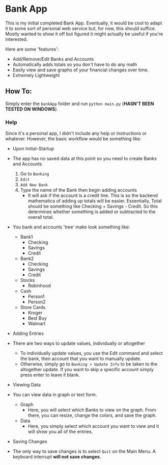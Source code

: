 # Bank App

This is my initial completed Bank App. Eventually, it would be cool to adapt it to some sort of 
personal web service but, for now, this should suffice. Mostly wanted to show it off but 
figured it might actually be useful if you're interested. 

Here are some 'features':
- Add/Remove/Edit Banks and Accounts 
- Automatically adds totals so you don't have to do any math 
- Easily view and save graphs of your financial changes over time. 
- Extremely Lightweight

## How To: 

Simply enter the `bankApp` folder and run `python main.py` (**HASN'T BEEN TESTED ON WINDOWS**).

### Help

Since it's a personal app, I didn't include any help or instructions or whatever. However, the 
basic workflow would be something like:

- Upon Initial-Startup 
 - The app has no saved data at this point so you need to create Banks and Accounts
    1. Go to `Banking`
    2. `Edit`
    3. `Add New Bank`
    4. Type the name of the Bank then begin adding accounts 
        - It will ask if the account is a credit line. This is so the backend mathematics of 
        adding up totals will be easier. Essentially, Total should be something like Checking + 
        Savings - Credit. So this determines whether something is added or subtracted to the overall 
        total. 

 - You bank and accounts 'tree' make look something like:
    - Bank1
        - Checking
        - Savings
        - Credit 
    - Bank2
        - Checking
        - Savings
        - Credit 
    - Stocks
        - Robinhood 
    - Cash
        - Person1
        - Person2 
    - Store Cards 
        - Kroger
        - Best Buy
        - Walmart 

- Adding Entries 
 - There are two ways to update values, individually or altogether 
    - To individually update values, you use the Edit command and select the bank, then account that 
    you want to manually update. 
    - Otherwise, simply go to `Banking > Update Info` to be taken to the altogether update. If you 
    want to skip a specific account simply press enter to leave it blank. 

- Viewing Data
 - You can view data in graph or text form.
    - Graph
        - Here, you will select which Banks to view on the graph. From there, you can resize, change the 
        colors, and save the graph. 
    - Data 
        - Here, you simply select which account you want to view and it will show you all of the entries. 

- Saving Changes 
 - The only way to save changes is to select `Quit` on the Main Menu. A keyboard interrupt **will not save 
 changes**. 
